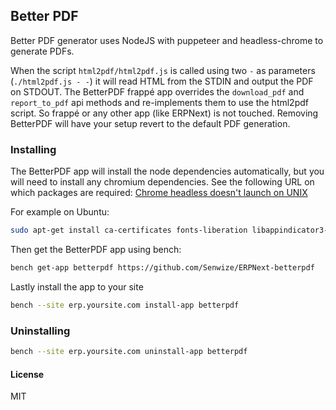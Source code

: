 ## Better PDF

Better PDF generator uses NodeJS with puppeteer and headless-chrome to generate PDFs.

When the script `html2pdf/html2pdf.js` is called using two `-` as parameters (`./html2pdf.js - -`) it will read HTML from the STDIN and output the PDF on STDOUT. The BetterPDF frappé app overrides the `download_pdf` and `report_to_pdf` api methods and re-implements them to use the html2pdf script. So frappé or any other app (like ERPNext) is not touched. Removing BetterPDF will have your setup revert to the default PDF generation.

### Installing

The BetterPDF app will install the node dependencies automatically, but you will need to install any chromium dependencies. See the following URL on which packages are required: [Chrome headless doesn't launch on UNIX](https://github.com/puppeteer/puppeteer/blob/main/docs/troubleshooting.md#chrome-headless-doesnt-launch-on-unix)

For example on Ubuntu:

```bash
sudo apt-get install ca-certificates fonts-liberation libappindicator3-1 libasound2 libatk-bridge2.0-0 libatk1.0-0 libc6 libcairo2 libcups2 libdbus-1-3 libexpat1 libfontconfig1 libgbm1 libgcc1 libglib2.0-0 libgtk-3-0 libnspr4 libnss3 libpango-1.0-0 libpangocairo-1.0-0 libstdc++6 libx11-6 libx11-xcb1 libxcb1 libxcomposite1 libxcursor1 libxdamage1 libxext6 libxfixes3 libxi6 libxrandr2 libxrender1 libxss1 libxtst6 lsb-release wget xdg-utils 
```

Then get the BetterPDF app using bench:

```bash
bench get-app betterpdf https://github.com/Senwize/ERPNext-betterpdf
```

Lastly install the app to your site

```bash
bench --site erp.yoursite.com install-app betterpdf
```

### Uninstalling

```bash
bench --site erp.yoursite.com uninstall-app betterpdf
```

#### License

MIT
